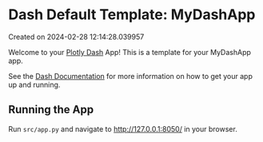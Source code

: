 # Dash Default Template: MyDashApp

Created on 2024-02-28 12:14:28.039957

Welcome to your [Plotly Dash](https://plotly.com/dash/) App! This is a template for your MyDashApp app.

See the [Dash Documentation](https://dash.plotly.com/introduction) for more information on how to get your app up and running.

## Running the App

Run `src/app.py` and navigate to http://127.0.0.1:8050/ in your browser.